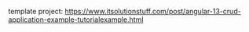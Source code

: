 template project: https://www.itsolutionstuff.com/post/angular-13-crud-application-example-tutorialexample.html